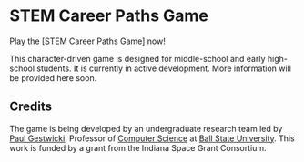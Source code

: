 # STEM Career Paths Game

Play the [STEM Career Paths Game] now!

This character-driven game is designed for middle-school and early high-school students.
It is currently in active development.
More information will be provided here soon.

## Credits

The game is being developed by an undergraduate research team led by
[Paul Gestwicki](https://www.cs.bsu.edu/~pvgestwicki), Professor of
[Computer Science](https://www.cs.bsu.edu) at 
[Ball State University](https://www.bsu.edu).
This work is funded by a grant from the
Indiana Space Grant Consortium.
